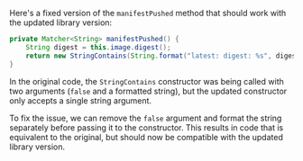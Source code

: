 Here's a fixed version of the `manifestPushed` method that should work with the updated library version:

```java
private Matcher<String> manifestPushed() {
    String digest = this.image.digest();
    return new StringContains(String.format("latest: digest: %s", digest));
}
```

In the original code, the `StringContains` constructor was being called with two arguments (`false` and a formatted string), but the updated constructor only accepts a single string argument.

To fix the issue, we can remove the `false` argument and format the string separately before passing it to the constructor. This results in code that is equivalent to the original, but should now be compatible with the updated library version.